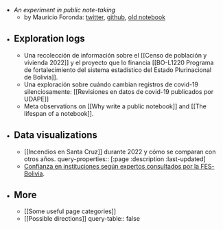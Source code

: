 - _An experiment in public note-taking_
	- by Mauricio Foronda: [twitter](https://twitter.com/mauforonda), [github](https://github.com/mauforonda/), [old notebook](https://mauforonda.github.io/notas/)
- ## Exploration logs
	- Una recolección de información sobre el [[Censo de población y vivienda 2022]] y el proyecto que lo financia [[BO-L1220 Programa de fortalecimiento del sistema estadístico del Estado Plurinacional de Bolivia]].
	- Una exploración sobre cuándo cambian registros de covid-19 silenciosamente: [[Revisiones en datos de covid-19 publicados por UDAPE]]
	- Meta observations on [[Why write a public notebook]] and [[The lifespan of a notebook]].
- ## Data visualizations
	- [[Incendios en Santa Cruz]] durante 2022 y cómo se comparan con otros años.
	  query-properties:: [:page :description :last-updated]
	- [Confianza en instituciones según expertos consultados por la FES-Bolivia](((62d7486e-49c3-413f-ba09-599a556840f3))).
- ## More
	- [[Some useful page categories]]
	- [[Possible directions]]
	  query-table:: false